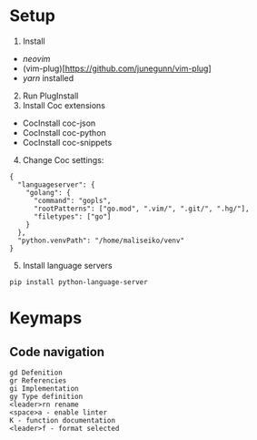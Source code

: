 # Setup

1. Install
- *neovim*
- (vim-plug)[https://github.com/junegunn/vim-plug]
- *yarn* installed

2. Run PlugInstall
3. Install Coc extensions
- CocInstall coc-json
- CocInstall coc-python
- CocInstall coc-snippets
4. Change Coc settings:
```
{
  "languageserver": {
    "golang": {
      "command": "gopls",
      "rootPatterns": ["go.mod", ".vim/", ".git/", ".hg/"],
      "filetypes": ["go"]
    }
  },
  "python.venvPath": "/home/maliseiko/venv"
}
```
5. Install language servers

```
pip install python-language-server
```

# Keymaps
## Code navigation
```
gd Defenition
gr Referencies
gi Implementation
gy Type definition
<leader>rn rename
<space>a - enable linter
K - function documentation
<leader>f - format selected
```
